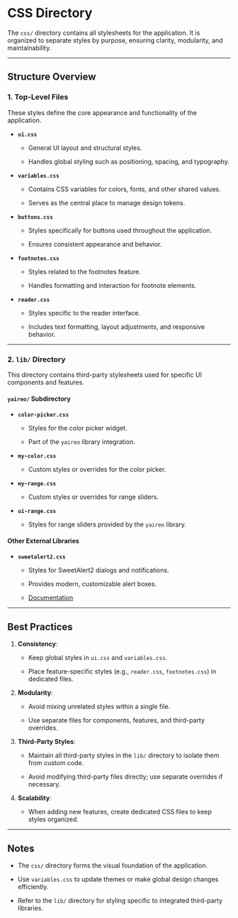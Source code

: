 # CSS Directory

The `css/` directory contains all stylesheets for the application. It is organized to separate styles by purpose, ensuring clarity, modularity, and maintainability.

---

## Structure Overview

### 1. **Top-Level Files**

These styles define the core appearance and functionality of the application.

- **`ui.css`**

  - General UI layout and structural styles.

  - Handles global styling such as positioning, spacing, and typography.

- **`variables.css`**

  - Contains CSS variables for colors, fonts, and other shared values.

  - Serves as the central place to manage design tokens.

- **`buttons.css`**

  - Styles specifically for buttons used throughout the application.

  - Ensures consistent appearance and behavior.

- **`footnotes.css`**

  - Styles related to the footnotes feature.

  - Handles formatting and interaction for footnote elements.

- **`reader.css`**

  - Styles specific to the reader interface.

  - Includes text formatting, layout adjustments, and responsive behavior.

---

### 2. **`lib/` Directory**

This directory contains third-party stylesheets used for specific UI components and features.

#### `yaireo/` Subdirectory

- **`color-picker.css`**

  - Styles for the color picker widget.

  - Part of the `yaireo` library integration.

- **`my-color.css`**

  - Custom styles or overrides for the color picker.

- **`my-range.css`**

  - Custom styles or overrides for range sliders.

- **`ui-range.css`**

  - Styles for range sliders provided by the `yaireo` library.

#### Other External Libraries

- **`sweetalert2.css`**

  - Styles for SweetAlert2 dialogs and notifications.

  - Provides modern, customizable alert boxes.

  - [Documentation](https://sweetalert2.github.io)

---

## Best Practices

1. **Consistency**:

    - Keep global styles in `ui.css` and `variables.css`.

    - Place feature-specific styles (e.g., `reader.css`, `footnotes.css`) in dedicated files.

2. **Modularity**:

    - Avoid mixing unrelated styles within a single file.

    - Use separate files for components, features, and third-party overrides.

3. **Third-Party Styles**:

    - Maintain all third-party styles in the `lib/` directory to isolate them from custom code.

    - Avoid modifying third-party files directly; use separate overrides if necessary.

4. **Scalability**:

    - When adding new features, create dedicated CSS files to keep styles organized.

---

## Notes

- The `css/` directory forms the visual foundation of the application.

- Use `variables.css` to update themes or make global design changes efficiently.

- Refer to the `lib/` directory for styling specific to integrated third-party libraries.
